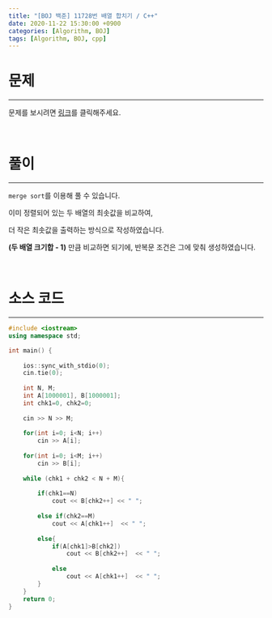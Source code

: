 ```yaml
---
title: "[BOJ 백준] 11728번 배열 합치기 / C++"
date: 2020-11-22 15:30:00 +0900
categories: [Algorithm, BOJ]
tags: [Algorithm, BOJ, cpp]
---
```




# **문제**

---



문제를 보시려면 [링크](https://www.acmicpc.net/problem/11728)를 클릭해주세요. 

<br/>

# **풀이**

---

`merge sort`를 이용해 풀 수 있습니다.

이미 정렬되어 있는 두 배열의 최솟값을 비교하여, 

더 작은 최솟값을 출력하는 방식으로 작성하였습니다.



**(두 배열 크기합 - 1)** 만큼 비교하면 되기에, 반복문 조건은 그에 맞춰 생성하였습니다.



<br/>

# **소스 코드**

---

```c++
#include <iostream>
using namespace std;

int main() {
	
	ios::sync_with_stdio(0);
	cin.tie(0);
     
	int N, M;
	int A[1000001], B[1000001];
	int chk1=0, chk2=0;
	
	cin >> N >> M;
	
	for(int i=0; i<N; i++)
		cin >> A[i];
	
	for(int i=0; i<M; i++)
		cin >> B[i];
     
	while (chk1 + chk2 < N + M){
		
		if(chk1==N)
			cout << B[chk2++] << " ";
			
		else if(chk2==M)
			cout << A[chk1++]  << " ";
		
		else{
			if(A[chk1]>B[chk2])
				cout << B[chk2++]  << " ";
		
			else
				cout << A[chk1++]  << " ";
		}	
	}
	return 0;
}
```

<br/>

